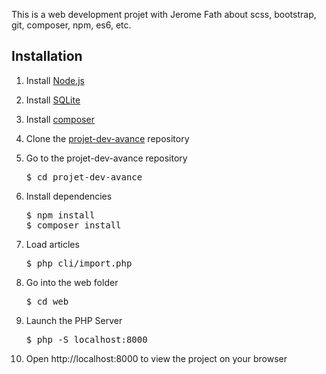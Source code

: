 This is a web development projet with Jerome Fath about scss, bootstrap, git, composer, npm, es6, etc.

<h2>Installation</h2>
<ol>
	<li><p>Install <a href="nodejs.org">Node.js</a></p></li>
	<li><p>Install <a href="https://www.sqlite.org/">SQLite</a></p></li>
	<li><p>Install <a href="https://getcomposer.org/download/">composer</a></p></li>
	<li><p>Clone the <a href="https://github.com/Anandine/projet-dev-avance">projet-dev-avance</a> repository</p></li>
	<li><p>Go to the projet-dev-avance repository</p>
		<div class="highlight highlight-source-shell">
			<pre>$ cd projet-dev-avance</pre>
		</div>
	</li>
	<li><p>Install dependencies</p>
		<div class="highlight highlight-source-shell">
			<pre>
$ npm install
$ composer install</pre>
		</div>
	</li>
	<li><p>Load articles</p>
		<div class="highlight highlight-source-shell">
			<pre>$ php cli/import.php</pre>
		</div>
	</li>
	<!--<li><p>Load and compile the css (and Bootstrap), the js and the Fonts</p>
		<div class="highlight highlight-source-shell">
			<pre>
$ npm run build:scss:main
$ npm run build:scss:bootstrap
$ npm run assets:install:bootstrap
$ npm run build:js:app</pre>
		</div>
	</li>-->
	<li><p>Go into the web folder</p>
		<div class="highlight highlight-source-shell">
			<pre>$ cd web</pre>
		</div>
	</li>
	<li><p>Launch the PHP Server</p>
		<div class="highlight highlight-source-shell">
			<pre>$ php -S localhost:8000</pre>
		</div>
	</li>
	<li><p>Open http://localhost:8000 to view the project on your browser</p></li>
</ol>